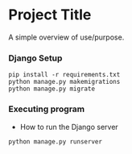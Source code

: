 # Project Title

A simple overview of use/purpose.

### Django Setup
```
pip install -r requirements.txt
python manage.py makemigrations
python manage.py migrate
```

### Executing program

* How to run the Django server
```
python manage.py runserver
```


